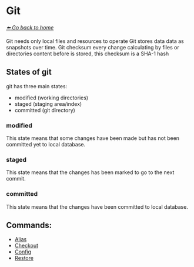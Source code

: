 # Git

*[:arrow_left: Go back to home](../README.md)*

Git needs only local files and resources to operate
Git stores data data as snapshots over time.
Git checksum every change calculating by files or directories content before is stored, this checksum is a SHA-1 hash 

## States of git
git has three main states:
- modified (working directories)
- staged (staging area/index)
- committed (git directory)

### modified
This state means that some changes have been made but has not been committed yet to local database.

### staged
This state means that the changes has been marked to go to the next commit.

### committed
This state means that the changes have been committed to local database.

## Commands:

- [Alias](./ALIAS.md)
- [Checkout](./CHECKOUT.md)
- [Config](./CONFIG.md)
- [Restore](./RESTORE.md)
